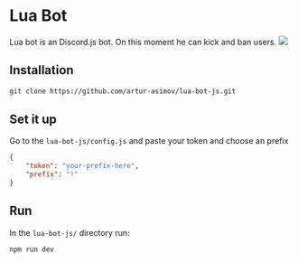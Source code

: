 # Lua Bot
Lua bot is an Discord.js bot. On this moment he can kick and ban users.
![](https://github.com/artur-asimov/lua-bot-js/blob/main/luabotlogo.png?raw=true)

## Installation

```bash
git clone https://github.com/artur-asimov/lua-bot-js.git
```

## Set it up
Go to the `lua-bot-js/config.js` and paste your token and choose an prefix
```json
{
    "token": "your-prefix-here",
    "prefix": "!"
}
```

## Run
In the `lua-bot-js/` directory run:
```bash
npm run dev
```
